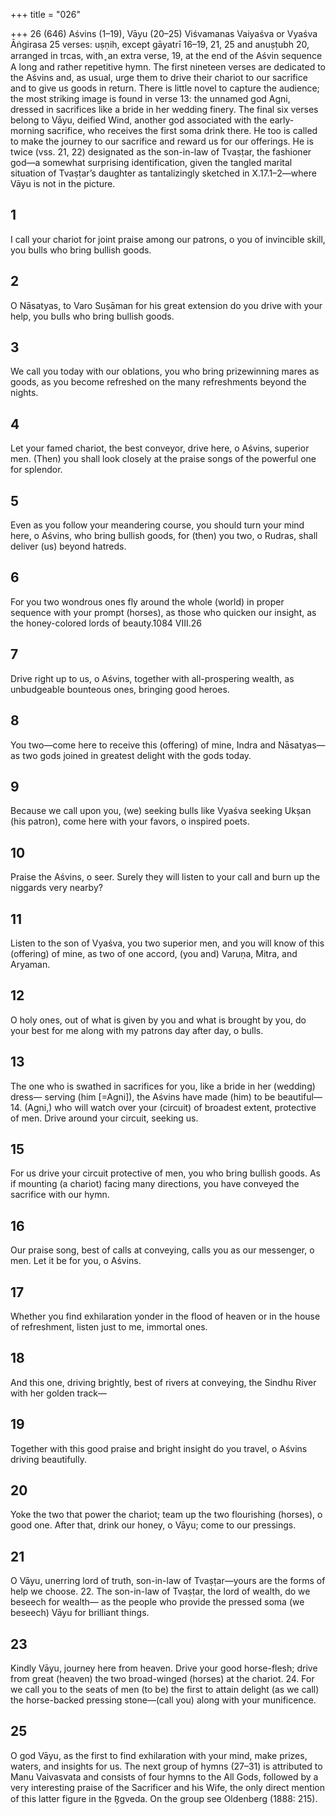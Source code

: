 +++
title = "026"

+++
26 (646) Aśvins (1–19), Vāyu (20–25)
Viśvamanas Vaiyaśva or Vyaśva Āṅgirasa
25 verses: uṣṇih, except gāyatrī 16–19, 21, 25 and anuṣṭubh 20, arranged in trcas, with ̥ an extra verse, 19, at the end of the Aśvin sequence
A long and rather repetitive hymn. The first nineteen verses are dedicated to the Aśvins  and, as usual, urge them to drive their chariot to our sacrifice and to give us goods in  return. There is little novel to capture the audience; the most striking image is found in  verse 13: the unnamed god Agni, dressed in sacrifices like a bride in her wedding finery.
The final six verses belong to Vāyu, deified Wind, another god associated with  the early-morning sacrifice, who receives the first soma drink there. He too is called  to make the journey to our sacrifice and reward us for our offerings. He is twice (vss.  21, 22)  designated as the son-in-law of Tvaṣṭar, the fashioner god—a somewhat  surprising identification, given the tangled marital situation of Tvaṣṭar’s daughter  as tantalizingly sketched in X.17.1–2—where Vāyu is not in the picture.
## 1
I call your chariot for joint praise among our patrons,
o you of invincible skill, you bulls who bring bullish goods.
## 2
O Nāsatyas, to Varo Suṣāman for his great extension
do you drive with your help, you bulls who bring bullish goods.
## 3
We call you today with our oblations, you who bring prizewinning mares  as goods,
as you become refreshed on the many refreshments beyond the nights.
## 4
Let your famed chariot, the best conveyor, drive here, o Aśvins,
superior men.
(Then) you shall look closely at the praise songs of the powerful one for  splendor.
## 5
Even as you follow your meandering course, you should turn your mind  here, o Aśvins, who bring bullish goods,
for (then) you two, o Rudras, shall deliver (us) beyond hatreds.
## 6
For you two wondrous ones fly around the whole (world) in proper  sequence with your prompt (horses),
as those who quicken our insight, as the honey-colored lords of beauty.1084 VIII.26
## 7
Drive right up to us, o Aśvins, together with all-prospering wealth, as unbudgeable bounteous ones, bringing good heroes.
## 8
You two—come here to receive this (offering) of mine, Indra and  Nāsatyas—
as two gods joined in greatest delight with the gods today.
## 9
Because we call upon you, (we) seeking bulls like Vyaśva seeking Ukṣan  (his patron),
come here with your favors, o inspired poets.
## 10
Praise the Aśvins, o seer. Surely they will listen to your call
and burn up the niggards very nearby?
## 11
Listen to the son of Vyaśva, you two superior men, and you will know  of this (offering) of mine,
as two of one accord, (you and) Varuṇa, Mitra, and Aryaman.
## 12
O holy ones, out of what is given by you and what is brought by you, do your best for me along with my patrons day after day, o bulls.
## 13
The one who is swathed in sacrifices for you, like a bride in her  (wedding) dress—
serving (him [=Agni]), the Aśvins have made (him) to be beautiful— 14. (Agni,) who will watch over your (circuit) of broadest extent, protective  of men.
Drive around your circuit, seeking us.
## 15
For us drive your circuit protective of men, you who bring
bullish goods.
As if mounting (a chariot) facing many directions, you have conveyed  the sacrifice with our hymn.
## 16
Our praise song, best of calls at conveying, calls you as our  messenger, o men.
Let it be for you, o Aśvins.
## 17
Whether you find exhilaration yonder in the flood of heaven or in the  house of refreshment,
listen just to me, immortal ones.
## 18
And this one, driving brightly, best of rivers at conveying,
the Sindhu River with her golden track—
## 19
Together with this good praise and bright insight
do you travel, o Aśvins driving beautifully.
## 20
Yoke the two that power the chariot; team up the two flourishing  (horses), o good one.
After that, drink our honey, o Vāyu; come to our pressings.
## 21
O Vāyu, unerring lord of truth, son-in-law of Tvaṣṭar—yours are the forms of help we choose. 22. The son-in-law of Tvaṣṭar, the lord of wealth, do we beseech for  wealth—
as the people who provide the pressed soma (we beseech) Vāyu for
brilliant things.
## 23
Kindly Vāyu, journey here from heaven. Drive your good horse-flesh; drive from great (heaven) the two broad-winged (horses) at the chariot. 24. For we call you to the seats of men (to be) the first to attain delight (as we call) the horse-backed pressing stone—(call you) along with your  munificence.
## 25
O god Vāyu, as the first to find exhilaration with your mind,
make prizes, waters, and insights for us.
The next group of hymns (27–31) is attributed to Manu Vaivasvata and consists of  four hymns to the All Gods, followed by a very interesting praise of the Sacrificer  and his Wife, the only direct mention of this latter figure in the R̥gveda. On the  group see Oldenberg (1888: 215).